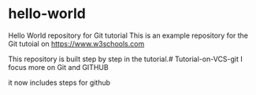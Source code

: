 # hello-world
Hello World repository for Git tutorial
This is an example repository for the Git tutoial on https://www.w3schools.com

This repository is built step by step in the tutorial.# Tutorial-on-VCS-git
I focus more on Git and GITHUB

it now includes steps for github
